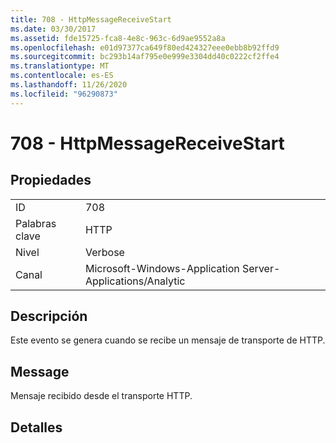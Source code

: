 ```yaml
---
title: 708 - HttpMessageReceiveStart
ms.date: 03/30/2017
ms.assetid: fde15725-fca8-4e8c-963c-6d9ae9552a8a
ms.openlocfilehash: e01d97377ca649f80ed424327eee0ebb8b92ffd9
ms.sourcegitcommit: bc293b14af795e0e999e3304dd40c0222cf2ffe4
ms.translationtype: MT
ms.contentlocale: es-ES
ms.lasthandoff: 11/26/2020
ms.locfileid: "96290873"
---
```

# <a name="708---httpmessagereceivestart"></a>708 - HttpMessageReceiveStart

## <a name="properties"></a>Propiedades  
  
|||  
|-|-|  
|ID|708|  
|Palabras clave|HTTP|  
|Nivel|Verbose|  
|Canal|Microsoft-Windows-Application Server-Applications/Analytic|  
  
## <a name="description"></a>Descripción  

 Este evento se genera cuando se recibe un mensaje de transporte de HTTP.  
  
## <a name="message"></a>Message  

 Mensaje recibido desde el transporte HTTP.  
  
## <a name="details"></a>Detalles
